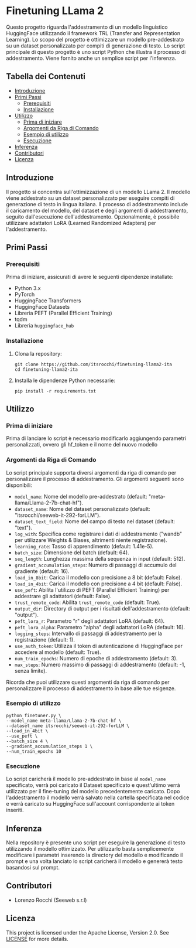 
# Finetuning LLama 2

Questo progetto riguarda l'addestramento di un modello linguistico HuggingFace utilizzando il framework TRL (Transfer and Representation Learning). Lo scopo del progetto è ottimizzare un modello pre-addestrato su un dataset personalizzato per compiti di generazione di testo. Lo script principale di questo progetto è uno script Python che illustra il processo di addestramento. Viene fornito anche un semplice script per l'inferenza.

## Tabella dei Contenuti

- [Introduzione](#introduzione)
- [Primi Passi](#primi-passi)
  - [Prerequisiti](#prerequisiti)
  - [Installazione](#installazione)
- [Utilizzo](#utilizzo)
  - [Prima di iniziare](#prima-di-iniziare)
  - [Argomenti da Riga di Comando](#argomenti-da-riga-di-comando)
  - [Esempio di utilizzo](#esempio-di-utilizzo)
  - [Esecuzione](#esecuzione)
- [Inferenza](#inferenza)
- [Contributori](#contributori)
- [Licenza](#licenza)

## Introduzione

Il progetto si concentra sull'ottimizzazione di un modello LLama 2. Il modello viene addestrato su un dataset personalizzato per eseguire compiti di generazione di testo in lingua italiana. Il processo di addestramento include il caricamento del modello, del dataset e degli argomenti di addestramento, seguito dall'esecuzione dell'addestramento. Opzionalmente, è possibile utilizzare adattatori LoRA (Learned Randomized Adapters) per l'addestramento.

## Primi Passi

### Prerequisiti

Prima di iniziare, assicurati di avere le seguenti dipendenze installate:

- Python 3.x
- PyTorch
- HuggingFace Transformers
- HuggingFace Datasets
- Libreria PEFT (Parallel Efficient Training)
- tqdm
- Libreria `huggingface_hub`

### Installazione

1. Clona la repository:
   ```shell
   git clone https://github.com/itsrocchi/finetuning-llama2-ita
   cd finetuning-llama2-ita
   ```

2. Installa le dipendenze Python necessarie:
   ```shell
   pip install -r requirements.txt
   ```

## Utilizzo

### Prima di iniziare

Prima di lanciare lo script è necessario modificarlo aggiungendo parametri personalizzati, ovvero gli hf_token e il nome del nuovo modello

### Argomenti da Riga di Comando

Lo script principale supporta diversi argomenti da riga di comando per personalizzare il processo di addestramento. Gli argomenti seguenti sono disponibili:

- `model_name`: Nome del modello pre-addestrato (default: "meta-llama/Llama-2-7b-chat-hf").
- `dataset_name`: Nome del dataset personalizzato (default: "itsrocchi/seeweb-it-292-forLLM").
- `dataset_text_field`: Nome del campo di testo nel dataset (default: "text").
- `log_with`: Specifica come registrare i dati di addestramento ("wandb" per utilizzare Weights & Biases, altrimenti niente registrazione).
- `learning_rate`: Tasso di apprendimento (default: 1.41e-5).
- `batch_size`: Dimensione del batch (default: 64).
- `seq_length`: Lunghezza massima della sequenza in input (default: 512).
- `gradient_accumulation_steps`: Numero di passaggi di accumulo del gradiente (default: 16).
- `load_in_8bit`: Carica il modello con precisione a 8 bit (default: False).
- `load_in_4bit`: Carica il modello con precisione a 4 bit (default: False).
- `use_peft`: Abilita l'utilizzo di PEFT (Parallel Efficient Training) per addestrare gli adattatori (default: False).
- `trust_remote_code`: Abilita `trust_remote_code` (default: True).
- `output_dir`: Directory di output per i risultati dell'addestramento (default: "output").
- `peft_lora_r`: Parametro "r" degli adattatori LoRA (default: 64).
- `peft_lora_alpha`: Parametro "alpha" degli adattatori LoRA (default: 16).
- `logging_steps`: Intervallo di passaggi di addestramento per la registrazione (default: 1).
- `use_auth_token`: Utilizza il token di autenticazione di HuggingFace per accedere al modello (default: True).
- `num_train_epochs`: Numero di epoche di addestramento (default: 3).
- `max_steps`: Numero massimo di passaggi di addestramento (default: -1, senza limite).

Ricorda che puoi utilizzare questi argomenti da riga di comando per personalizzare il processo di addestramento in base alle tue esigenze.

### Esempio di utilizzo

```shell
python finetuner.py \
--model_name meta-llama/Llama-2-7b-chat-hf \
--dataset_name itsrocchi/seeweb-it-292-forLLM \
--load_in_4bit \
--use_peft \
--batch_size 4 \
--gradient_accumulation_steps 1 \
--num_train_epochs 10
```

### Esecuzione

Lo script caricherà il modello pre-addestrato in base al `model_name` specificato, verrà poi caricato il Dataset specificato e quest'ultimo verrà utilizzato per il fine-tuning del modello precedentemente caricato. Dopo l'addestramento il modello verrà salvato nella cartella specificata nel codice e verrà caricato su HuggingFace sull'account corrispondente ai token inseriti.

## Inferenza

Nella repository è presente uno script per eseguire la generazione di testo utilizzando il modello ottimizzato. Per utilizzarlo basta semplicemente modificare i parametri inserendo la directory del modello e modificando il prompt e una volta lanciato lo script caricherà il modello e genererà testo basandosi sul prompt.


## Contributori

- Lorenzo Rocchi (Seeweb s.r.l)

## Licenza

This project is licensed under the Apache License, Version 2.0. See [LICENSE](https://github.com/itsrocchi/finetuning-llama2-ita/blob/03359c5e96673611a9632d3ae5d42598151a25f9/LICENSE) for more details.
